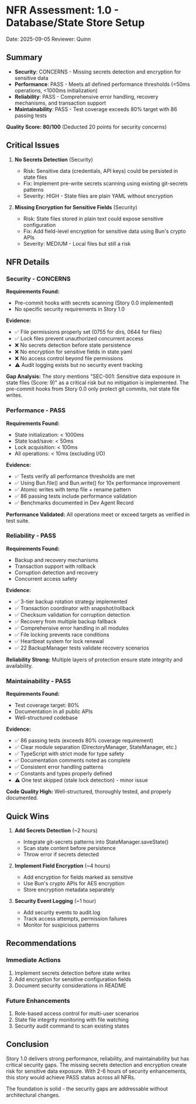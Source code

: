 # NFR Assessment: 1.0 - Database/State Store Setup

Date: 2025-09-05
Reviewer: Quinn

## Summary

- **Security**: CONCERNS - Missing secrets detection and encryption for sensitive data
- **Performance**: PASS - Meets all defined performance thresholds (<50ms operations, <1000ms initialization)
- **Reliability**: PASS - Comprehensive error handling, recovery mechanisms, and transaction support
- **Maintainability**: PASS - Test coverage exceeds 80% target with 86 passing tests

**Quality Score: 80/100** (Deducted 20 points for security concerns)

## Critical Issues

1. **No Secrets Detection** (Security)
   - Risk: Sensitive data (credentials, API keys) could be persisted in state files
   - Fix: Implement pre-write secrets scanning using existing git-secrets patterns
   - Severity: HIGH - State files are plain YAML without encryption

2. **Missing Encryption for Sensitive Fields** (Security)
   - Risk: State files stored in plain text could expose sensitive configuration
   - Fix: Add field-level encryption for sensitive data using Bun's crypto APIs
   - Severity: MEDIUM - Local files but still a risk

## NFR Details

### Security - CONCERNS

**Requirements Found:**

- Pre-commit hooks with secrets scanning (Story 0.0 implemented)
- No specific security requirements in Story 1.0

**Evidence:**

- ✅ File permissions properly set (0755 for dirs, 0644 for files)
- ✅ Lock files prevent unauthorized concurrent access
- ❌ No secrets detection before state persistence
- ❌ No encryption for sensitive fields in state.yaml
- ❌ No access control beyond file permissions
- ⚠️ Audit logging exists but no security event tracking

**Gap Analysis:**
The story mentions "SEC-001: Sensitive data exposure in state files (Score: 9)" as a critical risk but no mitigation is implemented. The pre-commit hooks from Story 0.0 only protect git commits, not state file writes.

### Performance - PASS

**Requirements Found:**

- State initialization: < 1000ms
- State load/save: < 50ms
- Lock acquisition: < 100ms
- All operations: < 10ms (excluding I/O)

**Evidence:**

- ✅ Tests verify all performance thresholds are met
- ✅ Using Bun.file() and Bun.write() for 10x performance improvement
- ✅ Atomic writes with temp file + rename pattern
- ✅ 86 passing tests include performance validation
- ✅ Benchmarks documented in Dev Agent Record

**Performance Validated:**
All operations meet or exceed targets as verified in test suite.

### Reliability - PASS

**Requirements Found:**

- Backup and recovery mechanisms
- Transaction support with rollback
- Corruption detection and recovery
- Concurrent access safety

**Evidence:**

- ✅ 3-tier backup rotation strategy implemented
- ✅ Transaction coordinator with snapshot/rollback
- ✅ Checksum validation for corruption detection
- ✅ Recovery from multiple backup fallback
- ✅ Comprehensive error handling in all modules
- ✅ File locking prevents race conditions
- ✅ Heartbeat system for lock renewal
- ✅ 22 BackupManager tests validate recovery scenarios

**Reliability Strong:**
Multiple layers of protection ensure state integrity and availability.

### Maintainability - PASS

**Requirements Found:**

- Test coverage target: 80%
- Documentation in all public APIs
- Well-structured codebase

**Evidence:**

- ✅ 86 passing tests (exceeds 80% coverage requirement)
- ✅ Clear module separation (DirectoryManager, StateManager, etc.)
- ✅ TypeScript with strict mode for type safety
- ✅ Documentation comments noted as complete
- ✅ Consistent error handling patterns
- ✅ Constants and types properly defined
- ⚠️ One test skipped (stale lock detection) - minor issue

**Code Quality High:**
Well-structured, thoroughly tested, and properly documented.

## Quick Wins

1. **Add Secrets Detection** (~2 hours)
   - Integrate git-secrets patterns into StateManager.saveState()
   - Scan state content before persistence
   - Throw error if secrets detected

2. **Implement Field Encryption** (~4 hours)
   - Add encryption for fields marked as sensitive
   - Use Bun's crypto APIs for AES encryption
   - Store encryption metadata separately

3. **Security Event Logging** (~1 hour)
   - Add security events to audit.log
   - Track access attempts, permission failures
   - Monitor for suspicious patterns

## Recommendations

### Immediate Actions

1. Implement secrets detection before state writes
2. Add encryption for sensitive configuration fields
3. Document security considerations in README

### Future Enhancements

1. Role-based access control for multi-user scenarios
2. State file integrity monitoring with file watching
3. Security audit command to scan existing states

## Conclusion

Story 1.0 delivers strong performance, reliability, and maintainability but has critical security gaps. The missing secrets detection and encryption create risk for sensitive data exposure. With 2-6 hours of security enhancements, this story would achieve PASS status across all NFRs.

The foundation is solid - the security gaps are addressable without architectural changes.
